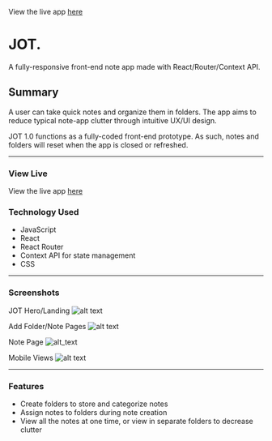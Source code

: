 View the live app [here](https://jot-noteapp.netlify.com/)

# JOT.

A fully-responsive front-end note app made with React/Router/Context API.

## Summary

A user can take quick notes and organize them in folders. The app aims to reduce typical note-app clutter through intuitive UX/UI design. 

JOT 1.0 functions as a fully-coded front-end prototype. As such, notes and folders will reset when the app is closed or refreshed.

---

### View Live

View the live app [here](https://wonderful-jepsen-6a6204.netlify.com/)

### Technology Used

* JavaScript
* React
* React Router
* Context API for state management
* CSS

---

### Screenshots

JOT Hero/Landing
![alt text](https://i.imgur.com/BktDShl.png "Jot Splash")


Add Folder/Note Pages
![alt text](https://i.imgur.com/desAymb.png "Add Folder/Note Page")


Note Page
![alt_text](https://i.imgur.com/nZfglGd.png "Note Page")


Mobile Views
![alt text](https://i.imgur.com/NGPTD1f.png "Mobile Views")

---

### Features

* Create folders to store and categorize notes
* Assign notes to folders during note creation
* View all the notes at one time, or view in separate folders to decrease clutter

